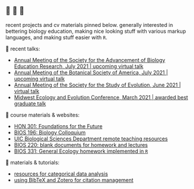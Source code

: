 ## :vulcan_salute: :full_moon_with_face: :yellow_heart:

recent projects and cv materials pinned below. generally interested in bettering biology education, making nice looking stuff with various markup languages, and making stuff easier with `R`. 

:lips: recent talks: 
+ [Annual Meeting of the Society for the Advancement of Biology Education Research, July 2021 | upcoming virtual talk](https://github.com/ledelaney/07-21-SABER)
+ [Annual Meeting of the Botanical Society of America, July 2021 | upcoming virtual talk](https://github.com/ledelaney/07-21-Botany)
+ [Annual Meeting of the Society for the Study of Evolution, June 2021 | virtual talk](https://github.com/ledelaney/06-21-Evolution)
+ [Midwest Ecology and Evolution Conference, March 2021 | awarded best graduate talk](https://github.com/ledelaney/03-21-MEEC)

:school_satchel: course materials & websites:
+ [HON 301: Foundations for the Future](https://github.com/ledelaney/future-foundations)
+ [BIOS 196: Biology Colloquium](https://github.com/ledelaney/bcq)
+ [UIC Biological Sciences Department remote teaching resources](https://github.com/ledelaney/cb-materials)
+ [BIOS 220: blank documents for homework and lectures](https://github.com/ledelaney/Genetics220)
+ [BIOS 331: General Ecology homework implemented in `R`](https://github.com/ledelaney/GeneralEcologyMaterials)

:open_book: materials & tutorials:
+ [resources for categorical data analysis](https://github.com/ledelaney/analyzing-ur-categorical-data)
+ [using BibTeX and Zotero for citation management](https://github.com/ledelaney/BibTeXforBrownLab)
